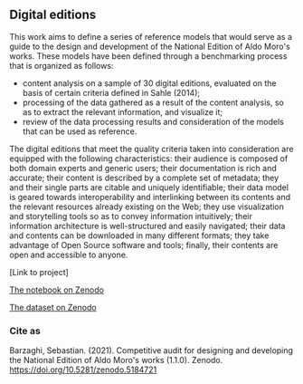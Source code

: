 ## Digital editions
This work aims to define a series of reference models that would serve as a guide to the design and development of the National Edition of Aldo Moro's works. These models have been defined through a benchmarking process that is organized as follows:

* content analysis on a sample of 30 digital editions, evaluated on the basis of certain criteria defined in Sahle (2014);
* processing of the data gathered as a result of the content analysis, so as to extract the relevant information, and visualize it;
* review of the data processing results and consideration of the models that can be used as reference.

The digital editions that meet the quality criteria taken into consideration are equipped with the following characteristics: their audience is composed of both domain experts and generic users; their documentation is rich and accurate; their content is described by a complete set of metadata; they and their single parts are citable and uniquely identifiable; their data model is geared towards interoperability and interlinking between its contents and the relevant resources already existing on the Web; they use visualization and storytelling tools so as to convey information intuitively; their information architecture is well-structured and easily navigated; their data and contents can be downloaded in many different formats; they take advantage of Open Source software and tools; finally, their contents are open and accessible to anyone.

[Link to project]

[The notebook on Zenodo](https://doi.org/10.5281/zenodo.5184721)

[The dataset on Zenodo](https://doi.org/10.5281/zenodo.4779123)

### Cite as
Barzaghi, Sebastian. (2021). Competitive audit for designing and developing the National Edition of Aldo Moro's works (1.1.0). Zenodo. https://doi.org/10.5281/zenodo.5184721

